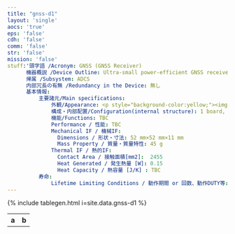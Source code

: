 ```yaml
---
title: "gnss-d1"
layout: 'single'
aocs: 'true'
eps: 'false'
cdh: 'false'
comm: 'false'
str: 'false'
mission: 'false'
stuff:'頭字語 /Acronym: GNSS (GNSS Receiver)
      機器概説 /Device Outline: Ultra-small power-efficient GNSS receiver / 超小型・省電力GNSS受信機
      帰属 /Subsystem: ADCS
      内部冗長の有無 /Redundancy in the Device: 無し
      基本情報:
          主要諸元/Main specifications:
              外観/Appearance: <p style="background-color:yellow;"><img src = "/assets/gen1.jpg"> <br> <a href="http://www.kenkai.jaxa.jp/kakushin/interview/01/interview14.html"> http://www.kenkai.jaxa.jp/kakushin/interview/01/interview14.html </a></p>
              構成・内部配置/Configuration(internal structure): 1 board, 1 antenna in the box. Refer to "Config" sheet more in detail.
              機能/Functions: TBC
              Performance / 性能: TBC
              Mechanical IF / 機械IF:
                Dimensions / 形状・寸法: 52 mm×52 mm×11 mm
                Mass Property / 質量・質量特性: 45 g
              Thermal IF / 熱的IF:
                Contact Area / 接触面積[mm2]:  2455
                Heat Generated / 発生熱量 [W]: 0.15
                Heat Capacity / 熱容量 [J/K] : TBC
          寿命:
              Lifetime Limiting Conditions / 動作期間 or 回数、動作DUTY等: 無し'
---
```



<style>
  td {background-color:unset;}
  font {all:unset;}
</style>

<table >
  <tr>
    <th> a </th>
    <th> b </th>
  </tr>
  <tr>
      {% include tablegen.html i=site.data.gnss-d1 %}
  </tr>
     
</table>
